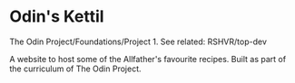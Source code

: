 # Odin's Kettil
The Odin Project/Foundations/Project 1. See related: RSHVR/top-dev

A website to host some of the Allfather's favourite recipes. Built as part of the curriculum of The Odin Project.
